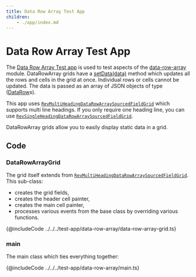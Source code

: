 ```yaml
---
title: Data Row Array Test App
children:
    - ./app/index.md
---
```


# Data Row Array Test App

The [Data Row Array Test app](./app/index.md) is used to test aspects of the [data-row-array](/data-row-array/) module.  DataRowArray grids have a [setData(data)](/sourced-field/RevMultiHeadingDataRowArraySourcedFieldGrid-1/#setdata) method which updates all the rows and cells in the grid at once.  Individual rows or cells cannot be updated.  The data is passed as an array of JSON objects of type ([DataRow](/data-row-array/RevDataRowArrayGrid/DataRow/)s).

This app uses [`RevMultiHeadingDataRowArraySourcedFieldGrid`](/sourced-field/RevMultiHeadingDataRowArraySourcedFieldGrid-1/) which supports multi line headings.  If you only require one heading line, you can use [`RevSingleHeadingDataRowArraySourcedFieldGrid`](/sourced-field/RevSingleHeadingDataRowArraySourcedFieldGrid-1/).

DataRowArray grids allow you to easily display static data in a grid.

## Code

### DataRowArrayGrid

The grid itself extends from [`RevMultiHeadingDataRowArraySourcedFieldGrid`](/sourced-field/RevMultiHeadingDataRowArraySourcedFieldGrid-1/). This sub-class:
* creates the grid fields,
* creates the header cell painter,
* creates the main cell painter,
* processes various events from the base class by overriding various functions.

{@includeCode ../../../test-app/data-row-array/data-row-array-grid.ts}

### main

The main class which ties everything together:

{@includeCode ../../../test-app/data-row-array/main.ts}
